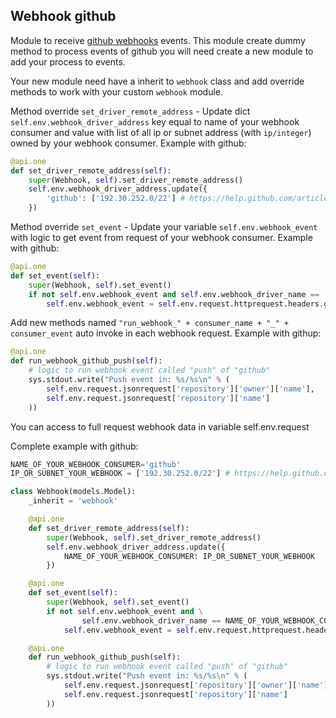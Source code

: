 Webhook github
---------------

Module to receive [github webhooks](https://developer.github.com/webhooks/) events.
This module create dummy method to process events of github you will need create a new module to add your process to events.

Your new module need have a inherit to `webhook` class and add override methods to work with your custom `webhook` module.

Method override `set_driver_remote_address` - Update dict `self.env.webhook_driver_address` key equal to name of your webhook consumer and value with list of all ip or subnet address (with `ip/integer`) owned by your webhook consumer.
Example with github:
```python
@api.one
def set_driver_remote_address(self):
    super(Webhook, self).set_driver_remote_address()
    self.env.webhook_driver_address.update({
        'github': ['192.30.252.0/22'] # https://help.github.com/articles/what-ip-addresses-does-github-use-that-i-should-whitelist/#current-ip-addresses
    })
```

Method override `set_event` - Update your variable `self.env.webhook_event` with logic to get event from request of your webhook consumer.
Example with github:
```python
@api.one
def set_event(self):
    super(Webhook, self).set_event()
    if not self.env.webhook_event and self.env.webhook_driver_name == 'github':
        self.env.webhook_event = self.env.request.httprequest.headers.get('X-Github-Event')
```


Add new methods named `"run_webhook_" + consumer_name + "_" + consumer_event` auto invoke in each webhook request.
Example with githup:
```python
@api.one
def run_webhook_github_push(self):
    # logic to run webhook event called "push" of "github"
    sys.stdout.write("Push event in: %s/%s\n" % (
        self.env.request.jsonrequest['repository']['owner']['name'],
        self.env.request.jsonrequest['repository']['name']
    ))
```

You can access to full request webhook data in variable self.env.request

Complete example with github:
```python
NAME_OF_YOUR_WEBHOOK_CONSUMER='github'
IP_OR_SUBNET_YOUR_WEBHOOK = ['192.30.252.0/22'] # https://help.github.com/articles/what-ip-addresses-does-github-use-that-i-should-whitelist/#current-ip-addresses

class Webhook(models.Model):
    _inherit = 'webhook'

    @api.one
    def set_driver_remote_address(self):
        super(Webhook, self).set_driver_remote_address()
        self.env.webhook_driver_address.update({
            NAME_OF_YOUR_WEBHOOK_CONSUMER: IP_OR_SUBNET_YOUR_WEBHOOK
        })

    @api.one
    def set_event(self):
        super(Webhook, self).set_event()
        if not self.env.webhook_event and \
                self.env.webhook_driver_name == NAME_OF_YOUR_WEBHOOK_CONSUMER:
            self.env.webhook_event = self.env.request.httprequest.headers.get('X-Github-Event')

    @api.one
    def run_webhook_github_push(self):
        # logic to run webhook event called "push" of "github"
        sys.stdout.write("Push event in: %s/%s\n" % (
            self.env.request.jsonrequest['repository']['owner']['name'],
            self.env.request.jsonrequest['repository']['name']
        ))
```
